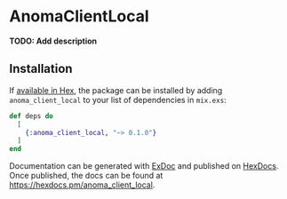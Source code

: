 # AnomaClientLocal

**TODO: Add description**

## Installation

If [available in Hex](https://hex.pm/docs/publish), the package can be installed
by adding `anoma_client_local` to your list of dependencies in `mix.exs`:

```elixir
def deps do
  [
    {:anoma_client_local, "~> 0.1.0"}
  ]
end
```

Documentation can be generated with [ExDoc](https://github.com/elixir-lang/ex_doc)
and published on [HexDocs](https://hexdocs.pm). Once published, the docs can
be found at <https://hexdocs.pm/anoma_client_local>.
